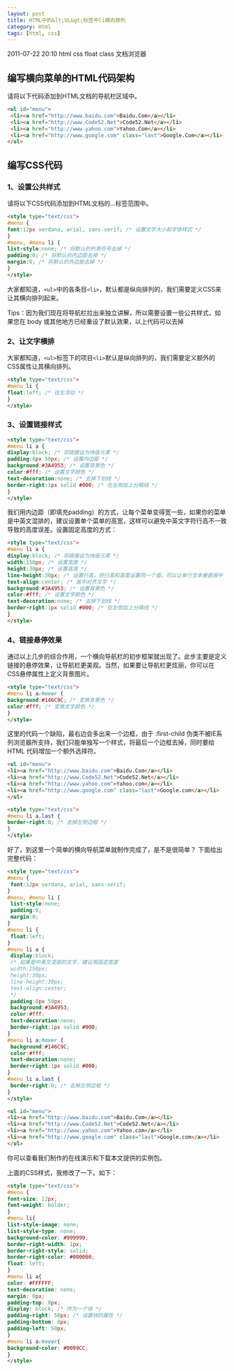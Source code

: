 ```yaml
---
layout: post
title: HTML中的&lt;UL&gt;标签中li横向排列
category: Html
tags: [html, css]
---
```


2011-07-22 20:10  html css float class  文档浏览器

## 编写横向菜单的HTML代码架构

请将以下代码添加到HTML文档的导航栏区域中。

```html
<ul id="menu">
 <li><a href="http://www.baidu.com">Baidu.Com</a></li>
 <li><a href="http://www.Code52.Net">Code52.Net</a></li>
 <li><a href="http://www.yahoo.com">Yahoo.Com</a></li>
 <li><a href="http://www.google.com" class="last">Google.Com</a></li>
</ul>
```

## 编写CSS代码

### 1、设置公共样式

请将以下CSS代码添加到HTML文档的<head>...</head>标签范围中。

```html
<style type="text/css">
#menu { 
font:12px verdana, arial, sans-serif; /* 设置文字大小和字体样式 */
}
#menu, #menu li {
list-style:none; /* 将默认的列表符号去掉 */
padding:0; /* 将默认的内边距去掉 */
margin:0; /* 将默认的外边距去掉 */
}
</style>
```

大家都知道，`<ul>`中的各条目`<li>`，默认都是纵向排列的，我们需要定义CSS来让其横向排列起来。

Tips：因为我们现在将导航栏拉出来独立讲解，所以需要设置一些公共样式，如果您在 body 或其他地方已经重设了默认效果，以上代码可以去掉

### 2、让文字横排

大家都知道，`<ul>`标签下的项目`<li>`默认是纵向排列的，我们需要定义额外的CSS属性让其横向排列。

```html
<style type="text/css">
#menu li { 
float:left; /* 往左浮动 */
}
</style>
```

### 3、设置链接样式

```html
<style type="text/css">
#menu li a {
display:block; /* 将链接设为块级元素 */
padding:8px 50px; /* 设置内边距 */
background:#3A4953; /* 设置背景色 */
color:#fff; /* 设置文字颜色 */
text-decoration:none; /* 去掉下划线 */
border-right:1px solid #000; /* 在左侧加上分隔线 */
}
</style>
```

我们用内边距（即填充padding）的方式，让每个菜单变得宽一些，如果你的菜单是中英文混排的，建议设置单个菜单的高宽，这样可以避免中英文字符行高不一致导致的高度误差。设置固定高度的方式：

```html
<style type="text/css">
#menu li a {
display:block; /* 将链接设为块级元素 */
width:150px; /* 设置宽度 */
height:30px; /* 设置高度 */
line-height:30px; /* 设置行高，将行高和高度设置同一个值，可以让单行文本垂直居中 */
text-align:center; /* 居中对齐文字 */
background:#3A4953; /* 设置背景色 */
color:#fff; /* 设置文字颜色 */
text-decoration:none; /* 去掉下划线 */
border-right:1px solid #000; /* 在左侧加上分隔线 */
}
</style>
```

### 4、链接悬停效果

通过以上几步的综合作用，一个横向导航栏的初步框架就出现了。此步主要是定义链接的悬停效果，让导航栏更美观。当然，如果要让导航栏更炫丽，你可以在CSS悬停属性上定义背景图片。

```html
<style type="text/css">
#menu li a:hover {
background:#146C9C; /* 变换背景色 */
color:#fff; /* 变换文字颜色 */
}
</style>
```

这里的代码一个缺陷，最右边会多出来一个边框，由于 :first-child 伪类不被IE系列浏览器所支持，我们只能单独写一个样式，将最后一个边框去掉，同时要给 HTML 代码增加一个额外选择符。

```html
<ul id="menu">
<li><a href="http://www.baidu.com">Baidu.Com</a></li>
<li><a href="http://www.Code52.Net">Code52.Net</a></li>
<li><a href="http://www.yahoo.com">Yahoo.com</a></li>
<li><a href="http://www.google.com" class="last">Google.com</a></li>
</ul>

<style type="text/css">
#menu li a.last {
border-right:0; /* 去掉左侧边框 */
}
</style>
```

好了，到这里一个简单的横向导航菜单就制作完成了，是不是很简单？ 下面给出完整代码：

```html
<style type="text/css">
#menu { 
 font:12px verdana, arial, sans-serif; 
}
#menu, #menu li {
 list-style:none;
 padding:0;
 margin:0;
}
#menu li { 
 float:left; 
}
#menu li a {
 display:block;
 /* 如果是中英文混排的文字，建议用固定宽度
 width:150px;
 height:30px;
 line-height:30px;
 text-align:center;
 */
 padding:8px 50px;
 background:#3A4953;
 color:#fff;
 text-decoration:none;
 border-right:1px solid #000;
}
#menu li a:hover {
 background:#146C9C;
 color:#fff;
 text-decoration:none;
 border-right:1px solid #000;
}
#menu li a.last {
 border-right:0; /* 去掉左侧边框 */
}
</style>

<ul id="menu">
<li><a href="http://www.baidu.com">Baidu.Com</a></li>
<li><a href="http://www.Code52.Net">Code52.Net</a></li>
<li><a href="http://www.yahoo.com">Yahoo.com</a></li>
<li><a href="http://www.google.com" class="last">Google.com</a></li>
</ul>
```

你可以查看我们制作的在线演示和下载本文提供的实例包。

上面的CSS样式，我修改了一下。如下：

```html
<style type="text/css">
#menu {
font-size: 12px;
font-weight: bolder;
}
#menu li{
list-style-image: none;
list-style-type: none;
background-color: #999999;
border-right-width: 1px;
border-right-style: solid;
border-right-color: #000000;
float: left;
}
#menu li a{
color: #FFFFFF;
text-decoration: none;
margin: 0px;
padding-top: 8px;
display: block; /* 作为一个块 */
padding-right: 50px; /* 设置块的属性 */
padding-bottom: 8px;
padding-left: 50px;
}
#menu li a:hover{
background-color: #0099CC;
}
</style>
```
  
